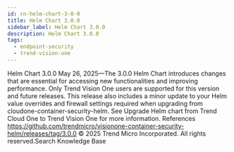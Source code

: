 ```yaml
---
id: rn-helm-chart-3-0-0
title: Helm Chart 3.0.0
sidebar_label: Helm Chart 3.0.0
description: Helm Chart 3.0.0
tags:
  - endpoint-security
  - trend-vision-one
---
```


 Helm Chart 3.0.0 May 26, 2025—The 3.0.0 Helm Chart introduces changes that are essential for accessing new functionalities and improving performance. Only Trend Vision One users are supported for this version and future releases. This release also includes a minor update to your Helm value overrides and firewall settings required when upgrading from cloudone-container-security-helm. See Upgrade Helm chart from Trend Cloud One to Trend Vision One for more information. References https://github.com/trendmicro/visionone-container-security-helm/releases/tag/3.0.0 © 2025 Trend Micro Incorporated. All rights reserved.Search Knowledge Base